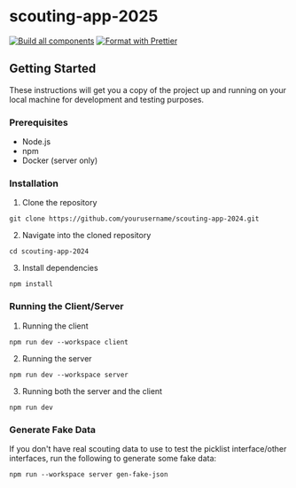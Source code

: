 # scouting-app-2025

[![Build all components](https://github.com/4201VitruvianBots/scouting-app-2024/actions/workflows/build.yml/badge.svg)](https://github.com/4201VitruvianBots/scouting-app-2024/actions/workflows/build.yml) [![Format with Prettier](https://github.com/4201VitruvianBots/scouting-app-2024/actions/workflows/format.yml/badge.svg)](https://github.com/4201VitruvianBots/scouting-app-2024/actions/workflows/format.yml)

## Getting Started

These instructions will get you a copy of the project up and running on your local machine for development and testing purposes.

### Prerequisites

-   Node.js
-   npm
-   Docker (server only)

### Installation

1. Clone the repository

```
git clone https://github.com/yourusername/scouting-app-2024.git
```

2. Navigate into the cloned repository

```
cd scouting-app-2024
```

3. Install dependencies

```
npm install
```

### Running the Client/Server

1. Running the client

```
npm run dev --workspace client
```

2. Running the server

```
npm run dev --workspace server
```

3. Running both the server and the client

```
npm run dev
```

### Generate Fake Data

If you don't have real scouting data to use to test the picklist interface/other interfaces, run the following to generate some fake data:

```
npm run --workspace server gen-fake-json
```
